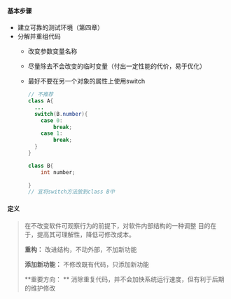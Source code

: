 #### 基本步骤

- 建立可靠的测试环境（第四章）
- 分解并重组代码
  - 改变参数变量名称

  - 尽量除去不会改变的临时变量（付出一定性能的代价，易于优化）

  - 最好不要在另一个对象的属性上使用switch

    ```java
    // 不推荐
    class A{
      ...
      switch(B.number){
        case 0:
        	break;
        case 1:
        	break;
      }
    }

    class B{
        int number;
        
    }
    // 宜将switch方法放到class B中
    ```


#### 定义

> 在不改变软件可观察行为的前提下，对软件内部结构的一种调整
> 目的在于，提高其可理解性，降低可修改成本。
>
> **重构：** 改进结构，不动外部，不加新功能
>
> **添加新功能：** 不修改既有代码，只添加新功能
>
> **重要方向： ** 消除重复代码，并不会加快系统运行速度，但有利于后期的维护修改